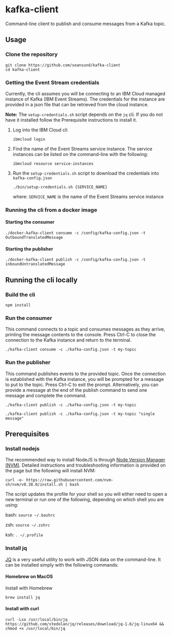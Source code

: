 # kafka-client

Command-line client to publish and consume messages from a Kafka topic.

## Usage

### Clone the repository
   
```shell
git clone https://github.com/seansund/kafka-client
cd kafka-client
```

### Getting the Event Stream credentials

Currently, the cli assumes you will be connecting to an IBM Cloud managed instance of Kafka (IBM Event Streams). The credentials for the instance are provided in a json file that can be retrieved from the cloud instance.

**Note:** The `setup-credentials.sh` script depends on the `jq` cli. If you do not have it installed follow the Prerequisite instructions to install it.

1. Log into the IBM Cloud cli

    ```shell
    ibmcloud login
    ```

2. Find the name of the Event Streams service instance. The service instances can be listed on the command-line with the following:

    ```shell
    ibmcloud resource service-instances
    ```

3. Run the `setup-credentials.sh` script to download the credentials into `kafka-config.json`

    ```shell
    ./bin/setup-credentials.sh {SERVICE_NAME}
    ```
   
    where: `SERVICE_NAME` is the name of the Event Streams service instance

### Running the cli from a docker image

#### Starting the consumer

```shell
./docker-kafka-client consume -c /config/kafka-config.json -t OutboundTranslatedMessage
```

#### Starting the publisher

```shell
./docker-kafka-client publish -c /config/kafka-config.json -t inboundUntranslatedMessage
```

## Running the cli locally

### Build the cli

```shell
npm install
```

### Run the consumer

This command connects to a topic and consumes messages as they arrive, printing the message contents to the console. Press Ctrl-C to close the connection to the Kafka instance and return to the terminal.


```shell
./kafka-client consume -c ./kafka-config.json -t my-topic
```

### Run the publisher

This command publishes events to the provided topic. Once the connection is established with the Kafka instance, you will be prompted for
a message to put to the topic. Press Ctrl-C to exit the prompt. Alternatively, you can provide a message at the end of the publish command to send one message and complete the command.

```shell
./kafka-client publish -c ./kafka-config.json -t my-topic
```


```shell
./kafka-client publish -c ./kafka-config.json -t my-topic "single message"
```

## Prerequisites

### Install nodejs

The recommended way to install NodeJS is through [Node Version Manager (NVM)](https://github.com/nvm-sh/nvm). Detailed instructions and troubleshooting information is provided on the page but the following will install NVM:

```shell
curl -o- https://raw.githubusercontent.com/nvm-sh/nvm/v0.38.0/install.sh | bash
```

The script updates the profile for your shell so you will either need to open a new terminal or run one of the following, depending on which shell you are using:

bash: `source ~/.bashrc`

zsh: `source ~/.zshrc`

ksh: `. ~/.profile`

### Install jq

[JQ]() is a very useful utility to work with JSON data on the command-line. It can be installed simply with the following commands:

#### Homebrew on MacOS

Install with Homebrew

```shell
brew install jq
```

#### Install with curl

```shell
curl -Lso /usr/local/bin/jq https://github.com/stedolan/jq/releases/download/jq-1.6/jq-linux64 && chmod +x /usr/local/bin/jq
```
